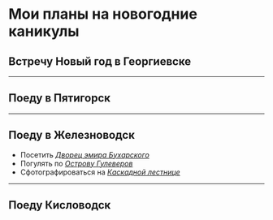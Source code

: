 # Мои планы на новогодние каникулы

## Встречу Новый год в Георгиевске

---
## Поеду в Пятигорск

---
## Поеду в Железноводск
* Посетить [*Дворец эмира Бухарского*](https://www.tripadvisor.ru/Attraction_Review-g2387225-d9813884-Reviews-Palace_of_the_Emir_of_Bukhara-Zheleznovodsk_Stavropol_Krai_North_Caucasian_Distr.html)
* Погулять по [*Острову Гулеверов*](https://sportishka.com/turizm/15182-ostrov-gulliverov-zheleznovodsk.html)
* Сфотографироваться на [*Каскадной лестнице*](https://www.tourister.ru/world/europe/russia/city/zheleznovodsk/placeofinterest/26539/responses/6714)

---
## Поеду Кисловодск

